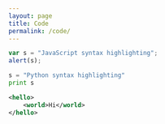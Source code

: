 ```yaml
---
layout: page
title: Code
permalink: /code/
---
```


```javascript
var s = "JavaScript syntax highlighting";
alert(s);
```
 
```python
s = "Python syntax highlighting"
print s
```
 
``` xml
<hello>
    <world>Hi</world>
</hello>
```